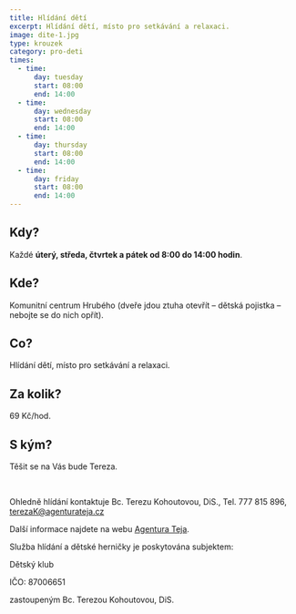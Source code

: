 ```yaml
---
title: Hlídání dětí
excerpt: Hlídání dětí, místo pro setkávání a relaxaci.
image: dite-1.jpg
type: krouzek
category: pro-deti
times:
  - time:
      day: tuesday
      start: 08:00
      end: 14:00
  - time:
      day: wednesday
      start: 08:00
      end: 14:00
  - time:
      day: thursday
      start: 08:00
      end: 14:00
  - time:
      day: friday
      start: 08:00
      end: 14:00
---
```

## Kdy?

Každé **úterý, středa, čtvrtek a pátek od 8:00 do 14:00 hodin**.

## Kde?

Komunitní centrum Hrubého (dveře jdou ztuha otevřít – dětská pojistka – nebojte se do nich opřít).

## Co?

Hlídání dětí, místo pro setkávání a relaxaci.

## Za kolik?

69 Kč/hod.

## S kým?

Těšit se na Vás bude Tereza.

 

Ohledně hlídání kontaktuje Bc. Terezu Kohoutovou, DiS., Tel. 777 815 896, [terezaK@agenturateja.cz](mailto:terezaK@agenturateja.cz)

Další informace najdete na webu [Agentura Teja](http://www.agenturateja.cz).

Služba hlídání a dětské herničky je poskytována subjektem:

Dětský klub

IČO: 87006651

zastoupeným Bc. Terezou Kohoutovou, DiS.